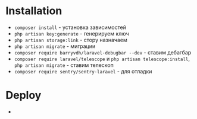 # Installation

 - `composer install` - установка зависимостей
 - `php artisan key:generate` - генерируем ключ
 - `php artisan storage:link` - стору назначаем
 - `php artisan migrate` - миграции
 - `composer require barryvdh/laravel-debugbar --dev` - ставим дебагбар
 - `composer require laravel/telescope` и `php artisan telescope:install`, `php artisan migrate` - ставим телескоп
 - `composer require sentry/sentry-laravel` - для отладки

# Deploy
 - 
